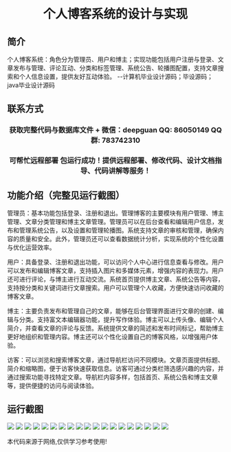<p><h1 align="center">个人博客系统的设计与实现</h1></p>

## 简介
个人博客系统：角色分为管理员、用户和博主；实现功能包括用户注册与登录、文章发布与管理、评论互动、分类和标签管理、系统公告、轮播图配置，支持文章搜索和个人信息设置，提供友好互动体验。    --计算机毕业设计源码；毕设源码；java毕业设计源码


## 联系方式
<p><h3 align="center">获取完整代码与数据库文件 + 微信：deepguan QQ: 86050149 QQ群: 783742310</h3></p>
<p><h3 align="center">可帮忙远程部署 包运行成功！提供远程部署、修改代码、设计文档指导、代码讲解等服务！</h3></p>

## 功能介绍（完整见运行截图）
管理员：基本功能包括登录、注册和退出。管理博客的主要模块有用户管理、博主管理、文章分类管理和博主文章管理。管理员可以在后台查看和编辑用户信息，发布和管理系统公告，以及设置和管理轮播图。系统支持文章的审核和管理，确保内容的质量和安全。此外，管理员还可以查看数据统计分析，实现系统的个性化设置与优化运营效率。

用户：具备登录、注册和退出功能，可以访问个人中心进行信息查看与修改。用户可以发布和编辑博客文章，支持插入图片和多媒体元素，增强内容的表现力。用户还可进行评论，与博主进行互动交流。系统首页提供博主文章、系统公告等内容，支持按分类和关键词进行文章搜索。用户可以管理个人收藏，方便快速访问收藏的博客文章。

博主：主要负责发布和管理自己的文章，能够在后台管理界面进行文章的创建、编辑与分类。支持富文本编辑器功能，提升写作体验。博主可以上传头像、编辑个人简介，并查看文章的评论与反馈。系统提供文章的简述和发布时间标记，帮助博主更好地组织和管理内容。博主还可以个性化设置自己的博客风格，以增强用户体验。

访客：可以浏览和搜索博客文章，通过导航栏访问不同模块。文章页面提供标题、简介和缩略图，便于访客快速获取信息。访客可通过分类栏筛选感兴趣的内容，并通过搜索功能寻找特定文章。导航栏内容多样，包括首页、系统公告和博主文章等，提供便捷的访问与阅读体验。


## 运行截图
![](https://bs-1329754181.cos.ap-shanghai.myqcloud.com/spring/personalBlogSystemDesignAndImplementation/img/001.jpg)
![](https://bs-1329754181.cos.ap-shanghai.myqcloud.com/spring/personalBlogSystemDesignAndImplementation/img/002.jpg)
![](https://bs-1329754181.cos.ap-shanghai.myqcloud.com/spring/personalBlogSystemDesignAndImplementation/img/003.jpg)
![](https://bs-1329754181.cos.ap-shanghai.myqcloud.com/spring/personalBlogSystemDesignAndImplementation/img/004.jpg)
![](https://bs-1329754181.cos.ap-shanghai.myqcloud.com/spring/personalBlogSystemDesignAndImplementation/img/005.jpg)
![](https://bs-1329754181.cos.ap-shanghai.myqcloud.com/spring/personalBlogSystemDesignAndImplementation/img/006.jpg)
![](https://bs-1329754181.cos.ap-shanghai.myqcloud.com/spring/personalBlogSystemDesignAndImplementation/img/007.jpg)
![](https://bs-1329754181.cos.ap-shanghai.myqcloud.com/spring/personalBlogSystemDesignAndImplementation/img/008.jpg)
![](https://bs-1329754181.cos.ap-shanghai.myqcloud.com/spring/personalBlogSystemDesignAndImplementation/img/009.jpg)
![](https://bs-1329754181.cos.ap-shanghai.myqcloud.com/spring/personalBlogSystemDesignAndImplementation/img/010.jpg)
![](https://bs-1329754181.cos.ap-shanghai.myqcloud.com/spring/personalBlogSystemDesignAndImplementation/img/011.jpg)
![](https://bs-1329754181.cos.ap-shanghai.myqcloud.com/spring/personalBlogSystemDesignAndImplementation/img/012.jpg)
![](https://bs-1329754181.cos.ap-shanghai.myqcloud.com/spring/personalBlogSystemDesignAndImplementation/img/013.jpg)
![](https://bs-1329754181.cos.ap-shanghai.myqcloud.com/spring/personalBlogSystemDesignAndImplementation/img/014.jpg)
![](https://bs-1329754181.cos.ap-shanghai.myqcloud.com/spring/personalBlogSystemDesignAndImplementation/img/015.jpg)
![](https://bs-1329754181.cos.ap-shanghai.myqcloud.com/spring/personalBlogSystemDesignAndImplementation/img/016.jpg)
![](https://bs-1329754181.cos.ap-shanghai.myqcloud.com/spring/personalBlogSystemDesignAndImplementation/img/017.jpg)
![](https://bs-1329754181.cos.ap-shanghai.myqcloud.com/spring/personalBlogSystemDesignAndImplementation/img/018.jpg)
![](https://bs-1329754181.cos.ap-shanghai.myqcloud.com/spring/personalBlogSystemDesignAndImplementation/img/019.jpg)

<p>本代码来源于网络,仅供学习参考使用!</p>
